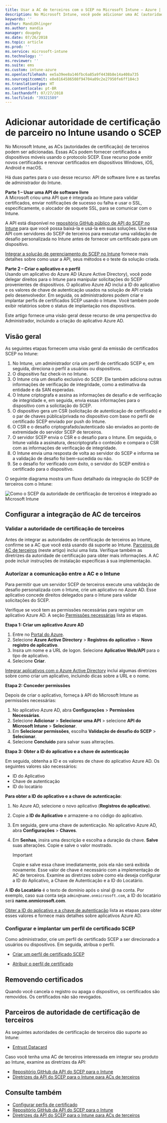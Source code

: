 ```yaml
---
title: Usar a AC de terceiros com o SCEP no Microsoft Intune – Azure | Microsoft Docs
description: No Microsoft Intune, você pode adicionar uma AC (autoridade de certificação) de terceiros ou de fornecedor para emitir certificados para dispositivos móveis usando o protocolo SCEP. Nesta visão geral, um aplicativo do Azure AD (Azure Active Directory) concede permissões ao Microsoft Intune para validar certificados. Em seguida, use a ID do aplicativo, a chave de autenticação e a ID do locatário do aplicativo do AAD na configuração do servidor do SCEP para emitir certificados.
keywords: ''
author: MandiOhlinger
ms.author: mandia
manager: dougeby
ms.date: 07/26/2018
ms.topic: article
ms.prod: ''
ms.service: microsoft-intune
ms.technology: ''
ms.reviewer: ''
ms.suite: ems
ms.custom: intune-azure
ms.openlocfilehash: ee5a39ee8a146fbc6a85a9f4438b8e14a408a735
ms.sourcegitcommit: e8e8164586508f94704a09c2e27950fe6ff184c3
ms.translationtype: HT
ms.contentlocale: pt-BR
ms.lasthandoff: 07/27/2018
ms.locfileid: "39321589"
---
```

# <a name="add-partner-certification-authority-in-intune-using-scep"></a>Adicionar autoridade de certificação de parceiro no Intune usando o SCEP

No Microsoft Intune, as ACs (autoridades de certificação) de terceiros podem ser adicionadas. Essas ACs podem fornecer certificados a dispositivos móveis usando o protocolo SCEP. Esse recurso pode emitir novos certificados e renovar certificados em dispositivos Windows, iOS, Android e macOS.

Há duas partes para o uso desse recurso: API de software livre e as tarefas de administrador do Intune.

**Parte 1 – Usar uma API de software livre**  
A Microsoft criou uma API que é integrada ao Intune para validar certificados, enviar notificações de sucesso ou falha e usar o SSL, especificamente, o alocador de soquete SSL, para se comunicar com o Intune.

A API está disponível no [repositório GitHub público de API do SCEP no Intune](http://github.com/Microsoft/Intune-Resource-Access/tree/develop/src/CsrValidation) para que você possa baixá-la e usá-la em suas soluções. Use essa API com servidores do SCEP de terceiros para executar uma validação de desafio personalizada no Intune antes de fornecer um certificado para um dispositivo.

[Integrar a solução de gerenciamento do SCEP no Intune](scep-libraries-apis.md) fornece mais detalhes sobre como usar a API, seus métodos e o teste da solução criada.

**Parte 2 – Criar o aplicativo e o perfil**  
Usando um aplicativo do Azure AD (Azure Active Directory), você pode delegar direitos para o Intune para manipular solicitações do SCEP provenientes de dispositivos. O aplicativo Azure AD inclui a ID do aplicativo e os valores de chave de autenticação usados na solução de API criada pelo desenvolvedor. Em seguida, os administradores podem criar e implantar perfis de certificados SCEP usando o Intune. Você também pode exibir relatórios sobre o status de implantação nos dispositivos.

Este artigo fornece uma visão geral desse recurso de uma perspectiva do Administrador, incluindo a criação do aplicativo Azure AD.

## <a name="overview"></a>Visão geral

As seguintes etapas fornecem uma visão geral da emissão de certificados SCEP no Intune:

1. No Intune, um administrador cria um perfil de certificado SCEP e, em seguida, direciona o perfil a usuários ou dispositivos.
2. O dispositivo faz check-in no Intune.
3. O Intune cria um desafio exclusivo do SCEP. Ele também adiciona outras informações de verificação de integridade, como a estimativa da entidade e da SAN esperadas.
4. O Intune criptografa e assina as informações de desafio e de verificação de integridade e, em seguida, envia essas informações para o dispositivo com a solicitação do SCEP.
5. O dispositivo gera um CSR (solicitação de autenticação de certificado) e o par de chaves pública/privada no dispositivo com base no perfil de certificado SCEP enviado por push do Intune.
6. O CSR e o desafio criptografado/autenticado são enviados ao ponto de extremidade do servidor SCEP de terceiros.
7. O servidor SCEP envia o CSR e o desafio para o Intune. Em seguida, o Intune valida a assinatura, descriptografa o conteúdo e compara o CSR com as informações de verificação de integridade.
8. O Intune envia uma resposta de volta ao servidor do SCEP e informa se a validação de desafio foi bem-sucedida ou não.  
9. Se o desafio for verificado com êxito, o servidor do SCEP emitirá o certificado para o dispositivo.

O seguinte diagrama mostra um fluxo detalhado da integração do SCEP de terceiros com o Intune:

![Como o SCEP da autoridade de certificação de terceiros é integrado ao Microsoft Intune](./media/scep-certificate-vendor-integration.png)

## <a name="set-up-third-party-ca-integration"></a>Configurar a integração de AC de terceiros

### <a name="validate-third-party-certification-authority"></a>Validar a autoridade de certificação de terceiros

Antes de integrar as autoridades de certificação de terceiros ao Intune, confirme se a AC que você está usando dá suporte ao Intune. [Parceiros de AC de terceiros](#third-party-certification-authority-partners) (neste artigo) inclui uma lista. Verifique também as diretrizes da autoridade de certificação para obter mais informações. A AC pode incluir instruções de instalação específicas à sua implementação.

### <a name="authorize-communication-between-ca-and-intune"></a>Autorizar a comunicação entre a AC e o Intune

Para permitir que um servidor SCEP de terceiros execute uma validação de desafio personalizada com o Intune, crie um aplicativo no Azure AD. Esse aplicativo concede direitos delegados para o Intune para validar solicitações do SCEP.

Verifique se você tem as permissões necessárias para registrar um aplicativo Azure AD. A seção [Permissões necessárias](https://docs.microsoft.com/azure/azure-resource-manager/resource-group-create-service-principal-portal#required-permissions) lista as etapas.

**Etapa 1: Criar um aplicativo Azure AD**

1. Entre no [Portal do Azure](https://portal.azure.com).
2. Selecione **Azure Active Directory** > **Registros do aplicativo** > **Novo registro de aplicativo**.
3. Insira um nome e a URL de logon. Selecione **Aplicativo Web/API** para o tipo de aplicativo.
4. Selecione **Criar**.

[Integrar aplicativos com o Azure Active Directory](https://docs.microsoft.com/azure/active-directory/develop/active-directory-integrating-applications) inclui algumas diretrizes sobre como criar um aplicativo, incluindo dicas sobre a URL e o nome.

**Etapa 2: Conceder permissões**

Depois de criar o aplicativo, forneça à API do Microsoft Intune as permissões necessárias:

1. No aplicativo Azure AD, abra **Configurações** > **Permissões Necessárias**.  
2. Selecione **Adicionar** > **Selecionar uma API** > selecione **API do Microsoft Intune** > **Selecionar**.
3. Em **Selecionar permissões**, escolha **Validação de desafio do SCEP** > **Selecionar**.
4. Selecione **Concluído** para salvar suas alterações.

**Etapa 3: Obter a ID do aplicativo e a chave de autenticação**

Em seguida, obtenha a ID e os valores de chave do aplicativo Azure AD. Os seguintes valores são necessários:

- ID do Aplicativo
- Chave de autenticação
- ID do locatário

**Para obter a ID do aplicativo e a chave de autenticação**:

1. No Azure AD, selecione o novo aplicativo (**Registros do aplicativo**).
2. Copie a **ID do Aplicativo** e armazene-a no código do aplicativo.
3. Em seguida, gere uma chave de autenticação. No aplicativo Azure AD, abra **Configurações** > **Chaves**.
4. Em **Senhas**, insira uma descrição e escolha a duração da chave. **Salve** suas alterações. Copie e salve o valor mostrado.

    > [!IMPORTANT]
    > Copie e salve essa chave imediatamente, pois ela não será exibida novamente. Esse valor de chave é necessário com a implementação de AC de terceiros. Examine as diretrizes sobre como ela deseja configurar a ID do Aplicativo, a Chave de Autenticação e a ID do Locatário.

A **ID do Locatário** é o texto de domínio após o sinal @ na conta. Por exemplo, caso sua conta seja `admin@name.onmicrosoft.com`, a ID do locatário será **name.onmicrosoft.com**.

[Obter a ID do aplicativo e a chave de autenticação](https://docs.microsoft.com/azure/azure-resource-manager/resource-group-create-service-principal-portal#get-application-id-and-authentication-key) lista as etapas para obter esses valores e fornece mais detalhes sobre aplicativos Azure AD.

### <a name="configure-and-deploy-a-scep-certificate-profile"></a>Configurar e implantar um perfil de certificado SCEP
Como administrador, crie um perfil de certificado SCEP a ser direcionado a usuários ou dispositivos. Em seguida, atribua o perfil.

- [Criar um perfil de certificado SCEP](certificates-scep-configure.md#create-a-scep-certificate-profile)

- [Atribuir o perfil de certificado](certificates-scep-configure.md#assign-the-certificate-profile)

## <a name="removing-certificates"></a>Removendo certificados

Quando você cancela o registro ou apaga o dispositivo, os certificados são removidos. Os certificados não são revogados.

## <a name="third-party-certification-authority-partners"></a>Parceiros de autoridade de certificação de terceiros
As seguintes autoridades de certificação de terceiros dão suporte ao Intune:

- [Entrust Datacard](http://www.entrustdatacard.com/resource-center/documents/documentation)

Caso você tenha uma AC de terceiros interessada em integrar seu produto ao Intune, examine as diretrizes da API:

- [Repositório GitHub da API do SCEP para o Intune](http://github.com/Microsoft/Intune-Resource-Access/tree/develop/src/CsrValidation)
- [Diretrizes da API do SCEP para o Intune para ACs de terceiros](scep-libraries-apis.md)

## <a name="see-also"></a>Consulte também

- [Configurar perfis de certificado](certificates-scep-configure.md)
- [Repositório GitHub da API do SCEP para o Intune](http://github.com/Microsoft/Intune-Resource-Access/tree/develop/src/CsrValidation)
- [Diretrizes da API do SCEP para o Intune para ACs de terceiros](scep-libraries-apis.md)
